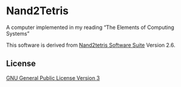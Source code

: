 Nand2Tetris
===========

A computer implemented in my reading “The Elements of Computing Systems”

This software is derived from [Nand2tetris Software Suite](http://nand2tetris.org/software.php) Version 2.6.

## License

[GNU General Public License Version 3](./LICENSE.txt)
